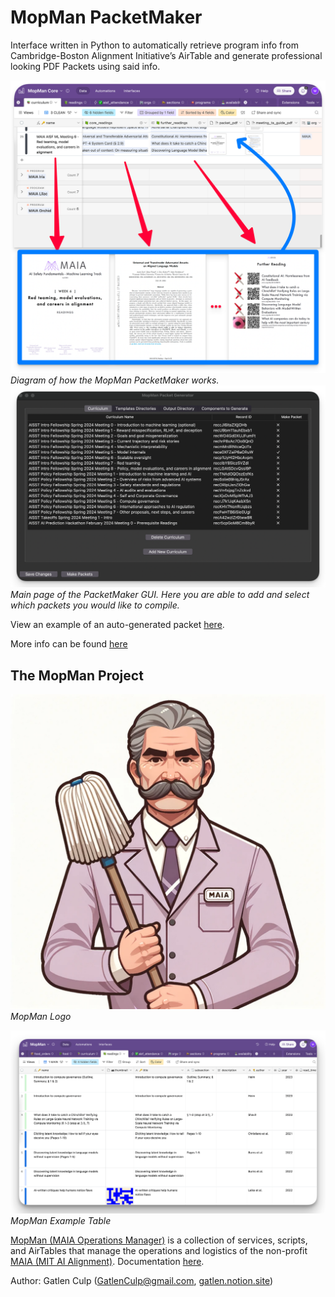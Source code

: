 # MopMan PacketMaker
Interface written in Python to automatically retrieve program info from Cambridge-Boston Alignment Initiative’s AirTable and generate professional looking PDF Packets using said info.

![PacketMaker Diagram](imgs/packetmaker_diagram.png) 
*Diagram of how the MopMan PacketMaker works.*
![GUI](imgs/gui.png)
*Main page of the PacketMaker GUI. Here you are able to add and select which packets you would like to compile.*

View an example of an auto-generated packet [here](imgs/AISSTIntroW5.pdf).

More info can be found [here](https://www.notion.so/gatlen/MopMan-PacketMaker-a62ed64c69f2440bbde8b0212de773df?pvs=4)


## The MopMan Project
![MopMan Logo](imgs/MopMan_Logo.png)
*MopMan Logo*

![MopMan Example](imgs/MopMan_Example.png)
*MopMan Example Table*

[MopMan (MAIA Operations Manager)](https://www.notion.so/gatlen/MopMan-758102ee41b944e486ebfad586309fc7?pvs=4) is a collection of services, scripts, and AirTables that manage the operations and logistics of the non-profit [MAIA (MIT AI Alignment)](https://www.mitalignment.org/). Documentation [here](https://mitalignment.notion.site/MopMan-Documentation-9bbc80b1f07744458712211f4817dfc1).

Author: Gatlen Culp (GatlenCulp@gmail.com, [gatlen.notion.site](https://gatlen.notion.site))